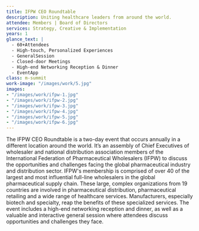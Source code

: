 ```yaml
---
title: IFPW CEO Roundtable
description: Uniting healthcare leaders from around the world.
attendee: Members | Board of Directors
services: Strategy, Creative & Implementation
years: 1
glance_text: |
  - 60+Attendees
  - High-touch, Personalized Experiences
  - GeneralSession
  - Closed-door Meetings
  - High-end Networking Reception & Dinner
  - EventApp
class: m-summit
work-image: "/images/work/5.jpg"
images:
- "/images/work/ifpw-1.jpg"
- "/images/work/ifpw-2.jpg"
- "/images/work/ifpw-3.jpg"
- "/images/work/ifpw-4.jpg"
- "/images/work/ifpw-5.jpg"
- "/images/work/ifpw-6.jpg"
---
```


The IFPW CEO Roundtable is a two-day event that occurs annually in a different location around the world. It’s an assembly of Chief Executives of wholesaler and national distribution association members of the International Federation of Pharmaceutical Wholesalers (IFPW) to discuss the opportunities and challenges facing the global pharmaceutical industry and distribution sector.
IFPW's membership is comprised of over 40 of the largest and most influential full-line wholesalers in the global pharmaceutical supply chain. These large, complex organizations from 19 countries are involved in pharmaceutical distribution, pharmaceutical retailing and a wide range of healthcare services. Manufacturers, especially biotech and specialty, reap the benefits of these specialized services.
The event includes a high-end networking reception and dinner, as well as a valuable and interactive general session where attendees discuss opportunities and challenges they face.
